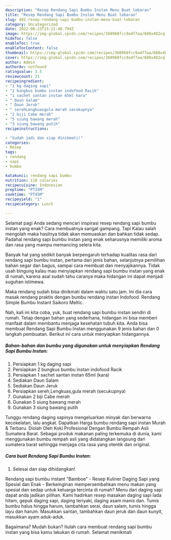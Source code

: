 ```yaml
---
description: "Resep Rendang Sapi Bumbu Instan Menu Buat lebaran"
title: "Resep Rendang Sapi Bumbu Instan Menu Buat lebaran"
slug: 402-resep-rendang-sapi-bumbu-instan-menu-buat-lebaran
category: Uncategorized
date: 2022-08-23T15:21:40.794Z
image: https://img-global.cpcdn.com/recipes/360968fcc9a4f7aa/680x482cq70/rendang-sapi-bumbu-instan-foto-resep-utama.jpg
hideToc: false
enableToc: true
enableTocContent: false
thumbnail: https://img-global.cpcdn.com/recipes/360968fcc9a4f7aa/680x482cq70/rendang-sapi-bumbu-instan-foto-resep-utama.jpg
cover: https://img-global.cpcdn.com/recipes/360968fcc9a4f7aa/680x482cq70/rendang-sapi-bumbu-instan-foto-resep-utama.jpg
author: Admin
authorAv: notfound
ratingvalue: 3.5
reviewcount: 21
recipeingredient:
- "1 kg daging sapi"
- "2 bungkus bumbu instan indofood Racik"
- "1 sachet santan instan 65ml kara"
- " Daun Salam"
- " Daun Jeruk"
- " serehLengkuasgula merah secukupnya"
- "2 biji Cabe merah"
- "5 siung bawang merah"
- "3 siung bawang putih"
recipeinstructions:

- "Sudah jadi dan siap dinikmati!"
categories:
- Resep
tags:
- rendang
- sapi
- bumbu

katakunci: rendang sapi bumbu 
nutrition: 118 calories
recipecuisine: Indonesian
preptime: "PT35M"
cooktime: "PT45M"
recipeyield: "1"
recipecategory: Lunch

---
```



Selamat pagi Anda sedang mencari inspirasi resep rendang sapi bumbu instan yang enak? Cara membuatnya sangat gampang. Tapi Kalau salah mengolah maka hasilnya tidak akan memuaskan dan bahkan tidak sedap. Padahal rendang sapi bumbu instan yang enak seharusnya memiliki aroma dan rasa yang mampu memancing selera kita.


Banyak hal yang sedikit banyak berpengaruh terhadap kualitas rasa dari rendang sapi bumbu instan, pertama dari jenis bahan, selanjutnya pemilihan bahan segar dan bagus, sampai cara membuat dan menyajikannya. Tidak usah bingung kalau mau menyiapkan rendang sapi bumbu instan yang enak di rumah, karena asal sudah tahu caranya maka hidangan ini dapat menjadi suguhan istimewa.

Maka rendang sudah bisa dinikmati dalam waktu satu jam. Ini dia cara masak rendang praktis dengan bumbu rendang instan Indofood. Rendang Simple Bumbu Instant Saikoro Meltic.


Nah, kali ini kita coba, yuk, buat rendang sapi bumbu instan sendiri di rumah. Tetap dengan bahan yang sederhana, hidangan ini bisa memberi manfaat dalam membantu menjaga kesehatan tubuh kita. Anda bisa membuat Rendang Sapi Bumbu Instan menggunakan 9 jenis bahan dan 0 langkah pembuatan. Berikut ini cara untuk menyiapkan hidangannya.

<!--inarticleads1-->

##### Bahan-bahan dan bumbu yang digunakan untuk menyiapkan Rendang Sapi Bumbu Instan:

1. Persiapkan 1 kg daging sapi
1. Persiapkan 2 bungkus bumbu instan indofood Racik
1. Persiapkan 1 sachet santan instan 65ml (kara)
1. Sediakan  Daun Salam
1. Sediakan  Daun Jeruk
1. Persiapkan  sereh,Lengkuas,gula merah (secukupnya)
1. Gunakan 2 biji Cabe merah
1. Gunakan 5 siung bawang merah
1. Gunakan 3 siung bawang putih


Tunggu rendang daging sapinya mengeluarkan minyak dan berwarna kecokelatan, lalu angkat. Dapatkan Harga bumbu rendang sapi instan Murah &amp; Terbaru. Diolah Oleh Koki Profesional Dengan Bumbu Rempah Asli Sumatera Barat. Sebagai produk makanan paling terkemuka di dunia, kami menggunakan bumbu rempah asli yang didatangkan langsung dari sumatera barat sehingga menjaga cita rasa yang otentik dan original. 

<!--inarticleads2-->

##### Cara buat Rendang Sapi Bumbu Instan:


1. Selesai dan siap dihidangkan!

Rendang sapi bumbu instant &#34;Bamboe&#34; - Resep Kuliner Daging Sapi yang Spesial dan Enak - Berkeinginan mempersembahkan menu makan yang spesial dan sedap untuk keluarga tercinta di rumah? Menu dari daging sapi dapat anda jadikan pilihan. Kami hadirkan resep masakan daging sapi lada hitam, gepuk daging sapi, daging teriyaki, daging asam manis dan. Tumis bumbu halus hingga harum, tambahkan serai, daun salam, tumis hingga layu dan harum. Masukkan santan, tambahkan daun jeruk dan daun kunyit, masukkan ayam aduk-aduk. 

Bagaimana? Mudah bukan? Itulah cara membuat rendang sapi bumbu instan yang bisa kamu lakukan di rumah. Selamat menikmati
